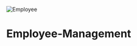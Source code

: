 ![Employee](https://github.com/RatikantaMandal/Employee-Management/assets/146661811/1a9fd067-db70-4eef-aa1f-874f639715d9)
# Employee-Management

